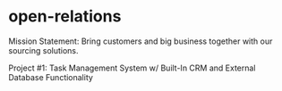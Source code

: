 # open-relations

Mission Statement: 
Bring customers and big business together with our sourcing solutions.

Project #1: Task Management System w/ Built-In CRM and External Database Functionality


